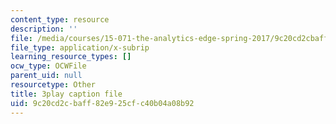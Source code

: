 ```yaml
---
content_type: resource
description: ''
file: /media/courses/15-071-the-analytics-edge-spring-2017/9c20cd2cbaff82e925cfc40b04a08b92_9aKidJvppF0.srt
file_type: application/x-subrip
learning_resource_types: []
ocw_type: OCWFile
parent_uid: null
resourcetype: Other
title: 3play caption file
uid: 9c20cd2c-baff-82e9-25cf-c40b04a08b92
---
```

